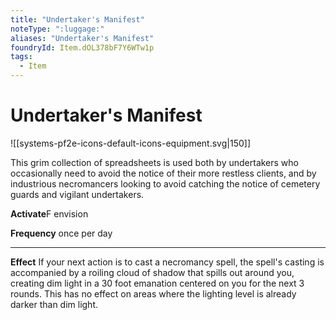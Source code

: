 ```yaml
---
title: "Undertaker's Manifest"
noteType: ":luggage:"
aliases: "Undertaker's Manifest"
foundryId: Item.dOL378bF7Y6WTw1p
tags:
  - Item
---
```


# Undertaker's Manifest
![[systems-pf2e-icons-default-icons-equipment.svg|150]]

This grim collection of spreadsheets is used both by undertakers who occasionally need to avoid the notice of their more restless clients, and by industrious necromancers looking to avoid catching the notice of cemetery guards and vigilant undertakers.

**Activate**F envision

**Frequency** once per day

* * *

**Effect** If your next action is to cast a necromancy spell, the spell's casting is accompanied by a roiling cloud of shadow that spills out around you, creating dim light in a 30 foot emanation centered on you for the next 3 rounds. This has no effect on areas where the lighting level is already darker than dim light.
